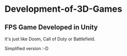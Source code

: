 # Development-of-3D-Games

## FPS Game Developed in Unity

It's just like Doom, Call of Duty or Battlefield.

Simplified version :-D
